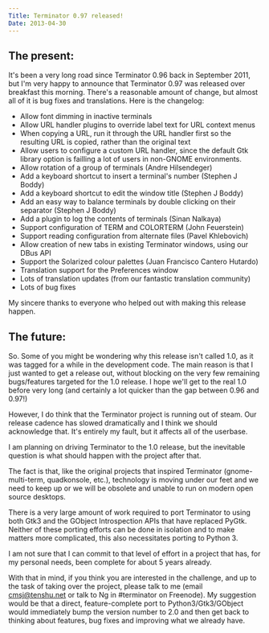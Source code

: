 ```yaml
---
Title: Terminator 0.97 released!
Date: 2013-04-30
---
```


## The present:

It's been a very long road since Terminator 0.96 back in September 2011, but I'm very happy to announce that Terminator 0.97 was released over breakfast this morning.
There's a reasonable amount of change, but almost all of it is bug fixes and translations.
Here is the changelog:
-   Allow font dimming in inactive terminals
-   Allow URL handler plugins to override label text for URL context menus
-   When copying a URL, run it through the URL handler first so the resulting URL is copied, rather than the original text
-   Allow users to configure a custom URL handler, since the default Gtk library option is failling a lot of users in non-GNOME environments.
-   Allow rotation of a group of terminals (Andre Hilsendeger)
-   Add a keyboard shortcut to insert a terminal's number (Stephen J Boddy)
-   Add a keyboard shortcut to edit the window title (Stephen J Boddy)
-   Add an easy way to balance terminals by double clicking on their separator (Stephen J Boddy)
-   Add a plugin to log the contents of terminals (Sinan Nalkaya)
-   Support configuration of TERM and COLORTERM (John Feuerstein)
-   Support reading configuration from alternate files (Pavel Khlebovich)
-   Allow creation of new tabs in existing Terminator windows, using our DBus API
-   Support the Solarized colour palettes (Juan Francisco Cantero Hutardo)
-   Translation support for the Preferences window
-   Lots of translation updates (from our fantastic translation community)
-   Lots of bug fixes

My sincere thanks to everyone who helped out with making this release happen.

## The future:

So. Some of you might be wondering why this release isn't called 1.0, as it was tagged for a while in the development code. The main reason is that I just wanted to get a release out, without blocking on the very few remaining bugs/features targeted for the 1.0 release. I hope we'll get to the real 1.0 before very long (and certainly a lot quicker than the gap between 0.96 and 0.97!)

However, I do think that the Terminator project is running out of steam. Our release cadence has slowed dramatically and I think we should acknowledge that. It's entirely my fault, but it affects all of the userbase.

I am planning on driving Terminator to the 1.0 release, but the inevitable question is what should happen with the project after that.

The fact is that, like the original projects that inspired Terminator (gnome-multi-term, quadkonsole, etc.), technology is moving under our feet and we need to keep up or we will be obsolete and unable to run on modern open source desktops.

There is a very large amount of work required to port Terminator to using both Gtk3 and the GObject Introspection APIs that have replaced PyGtk. Neither of these porting efforts can be done in isolation and to make matters more complicated, this also necessitates porting to Python 3.

I am not sure that I can commit to that level of effort in a project that has, for my personal needs, been complete for about 5 years already.

With that in mind, if you think you are interested in the challenge, and up to the task of taking over the project, please talk to me (email cmsj@tenshu.net or talk to Ng in \#terminator on Freenode). My suggestion would be that a direct, feature-complete port to Python3/Gtk3/GObject would immediately bump the version number to 2.0 and then get back to thinking about features, bug fixes and improving what we already have.

